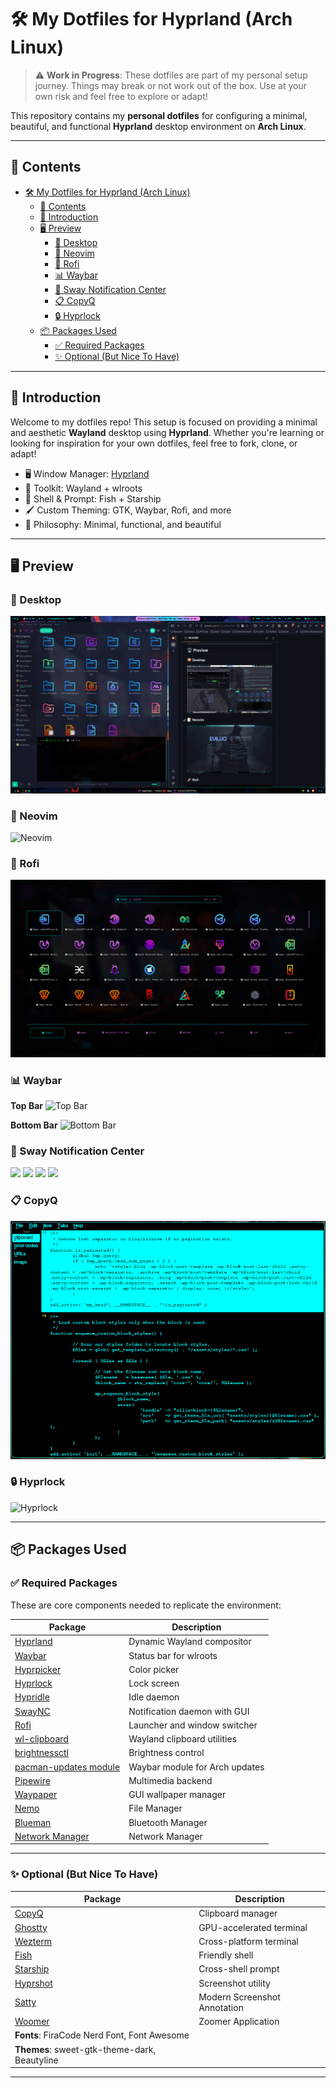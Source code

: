 # 🛠️ My Dotfiles for Hyprland (Arch Linux)

> ⚠️ **Work in Progress**: These dotfiles are part of my personal setup journey. Things may break or not work out of the box. Use at your own risk and feel free to explore or adapt!

This repository contains my **personal dotfiles** for configuring a minimal, beautiful, and functional **Hyprland** desktop environment on **Arch Linux**.

---

## 📁 Contents

- [🛠️ My Dotfiles for Hyprland (Arch Linux)](#️-my-dotfiles-for-hyprland-arch-linux)
  - [📁 Contents](#-contents)
  - [📌 Introduction](#-introduction)
  - [🖥️ Preview](#️-preview)
    - [🌄 Desktop](#-desktop)
    - [📝 Neovim](#-neovim)
    - [🚀 Rofi](#-rofi)
    - [📊 Waybar](#-waybar)
    - [🔔 Sway Notification Center](#-sway-notification-center)
    - [📋 CopyQ](#-copyq)
    - [🔒 Hyprlock](#-hyprlock)
  - [📦 Packages Used](#-packages-used)
    - [✅ Required Packages](#-required-packages)
    - [✨ Optional (But Nice To Have)](#-optional-but-nice-to-have)

---

## 📌 Introduction

Welcome to my dotfiles repo! This setup is focused on providing a minimal and aesthetic **Wayland** desktop using **Hyprland**. Whether you're learning or looking for inspiration for your own dotfiles, feel free to fork, clone, or adapt!

- 🖥️ Window Manager: [Hyprland](https://github.com/vaxerski/Hyprland)
- 🧰 Toolkit: Wayland + wlroots
- 🧪 Shell & Prompt: Fish + Starship
- 🖌️ Custom Theming: GTK, Waybar, Rofi, and more
- 🧠 Philosophy: Minimal, functional, and beautiful

---

## 🖥️ Preview

### 🌄 Desktop
![Desktop](https://github.com/EviLuci/dotfiles/blob/main/screenshots/Desktop.png)

### 📝 Neovim
![Neovim](https://github.com/EviLuci/dotfiles/blob/main/screenshots/neovim.png)

### 🚀 Rofi
![Rofi](https://github.com/EviLuci/dotfiles/blob/main/screenshots/rofi-final.png)

### 📊 Waybar

**Top Bar**
![Top Bar](https://github.com/EviLuci/dotfiles/blob/main/screenshots/top-bar.png)

**Bottom Bar**
![Bottom Bar](https://github.com/EviLuci/dotfiles/blob/main/screenshots/bottom-bar.png)

### 🔔 Sway Notification Center

<p float="left">
  <img src="https://github.com/EviLuci/dotfiles/blob/main/screenshots/swaync.png" width="150"/>
  <img src="https://github.com/EviLuci/dotfiles/blob/main/screenshots/swaync_menu.png" width="150"/>
  <img src="https://github.com/EviLuci/dotfiles/blob/main/screenshots/swaync_menu2.png" width="150"/>
  <img src="https://github.com/EviLuci/dotfiles/blob/main/screenshots/swaync_mpris.png" width="150"/>
</p>

### 📋 CopyQ
![CopyQ](https://github.com/EviLuci/dotfiles/blob/main/screenshots/CopyQ.png)

### 🔒 Hyprlock
![Hyprlock](https://github.com/EviLuci/dotfiles/blob/main/screenshots/hyprlock.png)

---

## 📦 Packages Used

### ✅ Required Packages

These are core components needed to replicate the environment:

| Package                                                                           | Description                    |
| --------------------------------------------------------------------------------- | ------------------------------ |
| [Hyprland](https://github.com/vaxerski/Hyprland)                                  | Dynamic Wayland compositor     |
| [Waybar](https://github.com/Alexays/Waybar)                                       | Status bar for wlroots         |
| [Hyprpicker](https://github.com/hyprwm/hyprpicker)                                | Color picker                   |
| [Hyprlock](https://github.com/hyprwm/hyprlock)                                    | Lock screen                    |
| [Hypridle](https://github.com/hyprwm/hypridle)                                    | Idle daemon                    |
| [SwayNC](https://github.com/ErikReider/SwayNotificationCenter)                    | Notification daemon with GUI   |
| [Rofi](https://github.com/in0ni/rofi-wayland)                                     | Launcher and window switcher   |
| [wl-clipboard](https://github.com/bugaevc/wl-clipboard)                           | Wayland clipboard utilities    |
| [brightnessctl](https://github.com/Hummer12007/brightnessctl)                     | Brightness control             |
| [pacman-updates module](https://github.com/coffebar/waybar-module-pacman-updates) | Waybar module for Arch updates |
| [Pipewire](https://github.com/PipeWire/pipewire)                                  | Multimedia backend             |
| [Waypaper](https://github.com/anufrievroman/waypaper)                             | GUI wallpaper manager          |
| [Nemo](https://github.com/linuxmint/nemo)                                         | File Manager                   |
| [Blueman](https://github.com/blueman-project/blueman)                             | Bluetooth Manager |
| [Network Manager](https://github.com/NetworkManager/NetworkManager)               | Network Manager |

---

### ✨ Optional (But Nice To Have)

| Package                                           | Description              |
| ------------------------------------------------- | ------------------------ |
| [CopyQ](https://hluk.github.io/CopyQ/)            | Clipboard manager        |
| [Ghostty](https://github.com/ghostty-org/ghostty) | GPU-accelerated terminal |
| [Wezterm](https://wezfurlong.org/wezterm/)        | Cross-platform terminal  |
| [Fish](https://github.com/fish-shell/fish-shell)  | Friendly shell           |
| [Starship](https://github.com/starship/starship)  | Cross-shell prompt       |
| [Hyprshot](https://github.com/Gustash/Hyprshot)   | Screenshot utility       |
| [Satty](https://github.com/gabm/Satty)            | Modern Screenshot Annotation |
| [Woomer](https://github.com/coffeeispower/woomer) | Zoomer Application |
| **Fonts**: FiraCode Nerd Font, Font Awesome       |
| **Themes**: sweet-gtk-theme-dark, Beautyline      |

---
